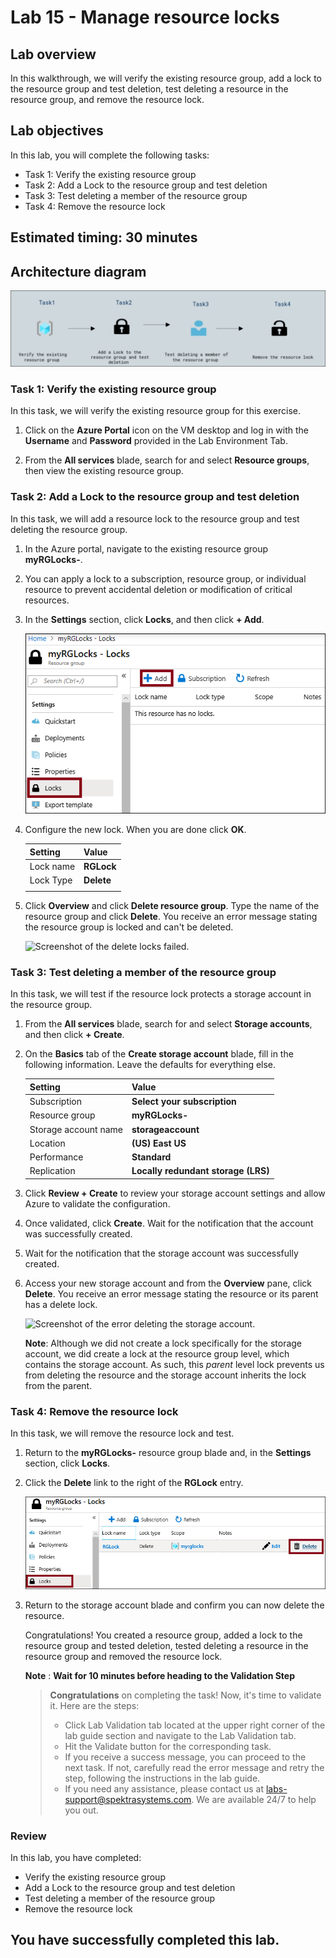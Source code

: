 # Lab 15 - Manage resource locks

## Lab overview

In this walkthrough,  we will verify the existing resource group, add a lock to the resource group and test deletion, test deleting a resource in the resource group, and remove the resource lock.

## Lab objectives

In this lab, you will complete the following tasks:

+ Task 1: Verify the existing resource group
+ Task 2: Add a Lock to the resource group and test deletion
+ Task 3: Test deleting a member of the resource group
+ Task 4: Remove the resource lock

## Estimated timing: 30 minutes

## Architecture diagram

![](../images/az900lab15.png)

### Task 1: Verify the existing resource group

In this task, we will verify the existing resource group for this exercise. 

1. Click on the **Azure Portal** icon on the VM desktop and log in with the **Username** and **Password** provided in the Lab Environment Tab.

1. From the **All services** blade, search for and select **Resource groups**, then view the existing resource group.

### Task 2:  Add a Lock to the resource group and test deletion

In this task, we will add a resource lock to the resource group and test deleting the resource group. 

1. In the Azure portal, navigate to the existing resource group **myRGLocks-<inject key="DeploymentID" enableCopy="false" />**.

1. You can apply a lock to a subscription, resource group, or individual resource to prevent accidental deletion or modification of critical resources. 

1. In the **Settings** section, click **Locks**, and then click **+ Add**. 

    ![Screenshot of the myRGLocks-[deployId] resource group with the Locks pane displaying.](../images/AZ900-1501.png)

1. Configure the new lock. When you are done click **OK**. 

    | Setting | Value | 
    | --- | --- |
    | Lock name | **RGLock** |
    | Lock Type | **Delete** |
    | | |

1. Click **Overview** and click **Delete resource group**. Type the name of the resource group and click **Delete**. You receive an error message stating the resource group is locked and can't be deleted.

    ![Screenshot of the delete locks failed.](../images/1602.png)

### Task 3: Test deleting a member of the resource group

In this task, we will test if the resource lock protects a storage account in the resource group. 

1. From the **All services** blade, search for and select **Storage accounts**, and then click **+ Create**. 

1. On the **Basics** tab of the **Create storage account** blade, fill in the following information. Leave the defaults for everything else.

    | Setting | Value |
    | --- | --- |
    | Subscription | **Select your subscription** |
    | Resource group | **myRGLocks-<inject key="DeploymentID" enableCopy="false" />** |
    | Storage account name | **storageaccount<inject key="DeploymentID" enableCopy="false" />** |
    | Location | **(US) East US**  |
    | Performance | **Standard** |
    | Replication | **Locally redundant storage (LRS)** |


1. Click **Review + Create** to review your storage account settings and allow Azure to validate the configuration. 

1. Once validated, click **Create**. Wait for the notification that the account was successfully created. 

1.  Wait for the notification that the storage account was successfully created. 

1. Access your new storage account and from the **Overview** pane, click **Delete**. You receive an error message stating the resource or its parent has a delete lock. 

    ![Screenshot of the error deleting the storage account.](../images/1603.png)

    **Note**: Although we did not create a lock specifically for the storage account, we did create a lock at the resource group level, which contains the storage account. As such, this *parent* level lock prevents us from deleting the resource and the storage account inherits the lock from the parent.

### Task 4: Remove the resource lock

In this task, we will remove the resource lock and test. 

1. Return to the **myRGLocks-<inject key="DeploymentID" enableCopy="false" />** resource group blade and, in the **Settings** section, click **Locks**.
    
1. Click the **Delete** link to the right of the **RGLock** entry.

    ![Screenshot of the Lock with the Delete link highlighted.](../images/AZ-900-1502.png)

1. Return to the storage account blade and confirm you can now delete the resource.

   Congratulations! You created a resource group, added a lock to the resource group and tested deletion, tested deleting a resource in the resource group and removed the resource lock. 

   **Note** : **Wait for 10 minutes before heading to the Validation Step**
 
   > **Congratulations** on completing the task! Now, it's time to validate it. Here are the steps:
   > - Click Lab Validation tab located at the upper right corner of the lab guide section and navigate to the Lab Validation tab.
   > - Hit the Validate button for the corresponding task.
   > - If you receive a success message, you can proceed to the next task. If not, carefully read the error message and retry the step, following the instructions in the lab guide.
   > - If you need any assistance, please contact us at labs-support@spektrasystems.com. We are available 24/7 to help you out.

### Review
In this lab, you have completed:
- Verify the existing resource group
- Add a Lock to the resource group and test deletion
- Test deleting a member of the resource group
- Remove the resource lock
  
## You have successfully completed this lab.
